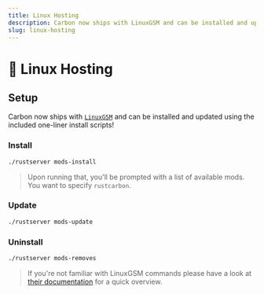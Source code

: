 ```yaml
---
title: Linux Hosting
description: Carbon now ships with LinuxGSM and can be installed and updated using the included one-liner install scripts!
slug: linux-hosting
---
```


# 🐧 Linux Hosting

## Setup

Carbon now ships with [`LinuxGSM`](https://linuxgsm.com) and can be installed and updated using the included one-liner install scripts!

### Install

```bash
./rustserver mods-install
```

> Upon running that, you'll be prompted with a list of available mods. You want to specify `rustcarbon`.

### Update

```bash
./rustserver mods-update
```

### Uninstall

```bash
./rustserver mods-removes
```

> If you're not familiar with LinuxGSM commands please have a look
> at [their documentation](https://linuxgsm.com/servers/rustserver/#v-pills-usage) for a quick overview.
